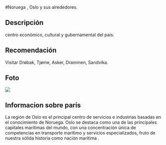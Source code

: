 #Noruega , Oslo y sus alrededores. 



## Descripción

centro económico, cultural y gubernamental del país.


## Recomendación

Visitar Drøbak, Tjøme, Asker, Drammen, Sandvika.


## Foto
![](https://encrypted-tbn0.gstatic.com/images?q=tbn:ANd9GcRM79rHrBCIazm8lukP8HbAOvoDGrBDbz3_Cw&s)


## Informacion sobre parís

La región de Oslo es el principal centro de servicios e industrias basadas en el conocimiento de Noruega. Oslo se destaca como una de las principales capitales marítimas del mundo, con una concentración única de competencias en transporte marítimo y servicios especializados, fruto de nuestra sólida historia como nación marítima .
